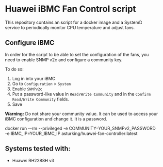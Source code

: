# Huawei iBMC Fan Control script

This repository contains an script for a docker image and a SystemD service to periodically monitor
CPU temperature and adjust fans.

## Configure iBMC

In order for the script to be able to set the configuration of the fans, you
need to enable SNMP v2c and configure a community key.

To do so:

1. Log in into your iBMC
2. Go to `Configuration` > `System`
3. Enable `SNMPv2c`
4. Put a password-like value in `Read/Write Community` and in the `Confirm Read/Write Community` fields.
5. Save

**Warning:** Do not share your community value. It can be used to access your
iBMC configuration and change it. It is a password.

docker run --rm --privileged -e COMMUNITY=YOUR_SNMPv2_PASSWORD -e IBMC_IP=YOUR_IBMC_IP asturking/huawei-fan-controller:latest

## Systems tested with:

- Huawei RH2288H v3
